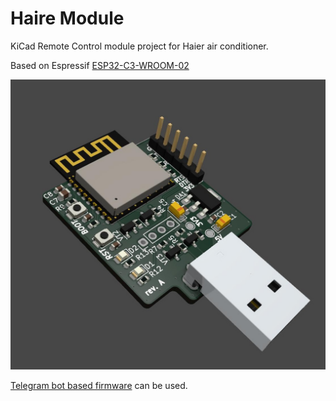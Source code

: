 # Haire Module

KiCad Remote Control module project for Haier air conditioner.

Based on Espressif [ESP32-C3-WROOM-02](https://www.espressif.com/sites/default/files/documentation/esp32-c3-wroom-02_datasheet_en.pdf)

![Haier Module](Haier_module.jpg "Haier Module")

[Telegram bot based firmware](https://github.com/memric/HaierModuleFirmware) can be used.
